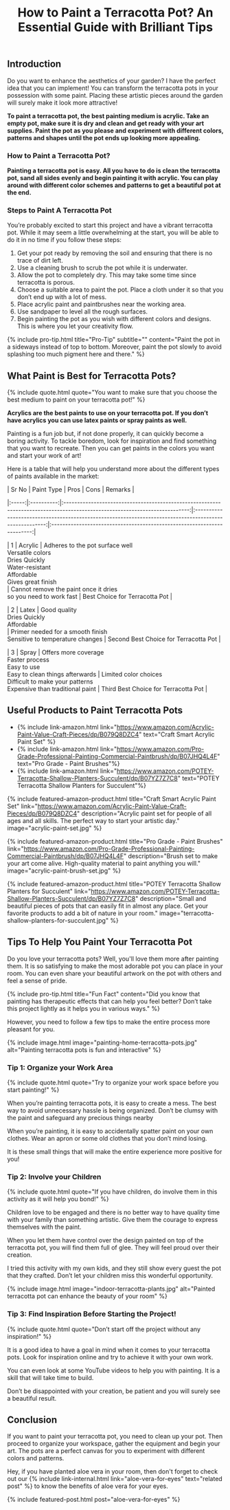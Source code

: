 ﻿---
title: How to Paint a Terracotta Pot? An Essential Guide with Brilliant Tips
titlehtml: How to Paint a Terracotta Pot?<br> <span class="highlight">An Essential Guide with Brilliant Tips</span>
description: Do you love terracotta pots? Have you ever thought of painting them? With the right paint and a little patience, you can transform them.
tags: [Pot Materials, Terracotta]
categories: [Succulent Pots]
image: /assets/img/posts/how-to-paint-a-terracotta-pot_thumbnail.jpg
faq:
- question: What is the best paint for terracotta pots?
  answer: Acrylic paint is the best paint for terracotta pots. You can altogether change the aesthetics of your indoor pots to give them a new and fresher look.
- question: What kind of plants can I put in a terracotta pot?
  answer: Terracotta pots can be used for indoor plants. A good way to keep succulents and plants that prefer a drier soil.
---

## Introduction  
 
Do you want to enhance the aesthetics of your garden? I have the perfect idea that you can implement! You can transform the terracotta pots in your possession with some paint. Placing these artistic pieces around the garden will surely make it look more attractive!  
 
**To paint a terracotta pot, the best painting medium is acrylic. Take an empty pot, make sure it is dry and clean and get ready with your art supplies. Paint the pot as you please and experiment with different colors, patterns and shapes until the pot ends up looking more appealing.**  
 
### How to Paint a Terracotta Pot?  
 
**Painting a terracotta pot is easy. All you have to do is clean the terracotta pot, sand all sides evenly and begin painting it with acrylic. You can play around with different color schemes and patterns to get a beautiful pot at the end.**  
 
### Steps to Paint A Terracotta Pot  
 
You’re probably excited to start this project and have a vibrant terracotta pot. While it may seem a little overwhelming at the start, you will be able to do it in no time if you follow these steps:  
 
1. Get your pot ready by removing the soil and ensuring that there is no trace of dirt left.  
2. Use a cleaning brush to scrub the pot while it is underwater.  
3. Allow the pot to completely dry. This may take some time since terracotta is porous.  
4. Choose a suitable area to paint the pot. Place a cloth under it so that you don’t end up with a lot of mess.  
5. Place acrylic paint and paintbrushes near the working area.  
7. Use sandpaper to level all the rough surfaces.  
8. Begin painting the pot as you wish with different colors and designs. This is where you let your creativity flow.  
 
{% include pro-tip.html title="Pro-Tip" subtitle="" content="Paint the pot in a sideways instead of top to bottom. Moreover, paint the pot slowly to avoid splashing too much pigment here and there." %}  
 
## What Paint is Best for Terracotta Pots?  
 
{% include quote.html quote="You want to make sure that you choose the best medium to paint on your terracotta pot!" %}  
 
**Acrylics are the best paints to use on your terracotta pot. If you don’t have acrylics you can use latex paints or spray paints as well.**  
 
Painting is a fun job but, if not done properly, it can quickly become a boring activity. To tackle boredom, look for inspiration and find something that you want to recreate. Then you can get paints in the colors you want and start your work of art!  
 
Here is a table that will help you understand more about the different types of paints available in the market:  
 

| Sr No | Paint Type |                                                             Pros                                                            |                                                  Cons                                                  |                                 Remarks                                 |  

|:-----:|:----------:|:---------------------------------------------------------------------------------------------------------------------------:|:------------------------------------------------------------------------------------------------------:|:-----------------------------------------------------------------------:|  

|   1   |   Acrylic  | Adheres to the pot surface well<br> Versatile colors<br> Dries Quickly<br> Water-resistant<br> Affordable<br> Gives great finish<br> | Cannot remove the paint once it dries <br> so you need to work fast   | Best Choice for Terracotta Pot |  

|   2   |    Latex   | Good quality<br> Dries Quickly<br> Affordable<br>                                                                            | Primer needed for a smooth finish<br> Sensitive to temperature changes                                  |                             Second Best Choice for Terracotta Pot |  

|   3   |    Spray   | Offers more coverage<br> Faster process<br> Easy to use<br> Easy to clean things afterwards                                  | Limited color choices<br> Difficult to make your patterns<br> Expensive than traditional paint |                              Third Best Choice for Terracotta Pot                             |  
 
## Useful Products to Paint Terracotta Pots  
 
- {% include link-amazon.html link="https://www.amazon.com/Acrylic-Paint-Value-Craft-Pieces/dp/B079Q8DZC4" text="Craft Smart Acrylic Paint Set" %}  
- {% include link-amazon.html link="https://www.amazon.com/Pro-Grade-Professional-Painting-Commercial-Paintbrush/dp/B07JHQ4L4F" text="Pro Grade - Paint Brushes"%} 
- {% include link-amazon.html link="https://www.amazon.com/POTEY-Terracotta-Shallow-Planters-Succulent/dp/B07YZ7Z7C8" text="POTEY Terracotta Shallow Planters for Succulent"%}

{% include featured-amazon-product.html title="Craft Smart Acrylic Paint Set" link="https://www.amazon.com/Acrylic-Paint-Value-Craft-Pieces/dp/B079Q8DZC4" description="Acrylic paint set for people of all ages and all skills. The perfect way to start your artistic day." image="acrylic-paint-set.jpg" %}  
 
{% include featured-amazon-product.html title="Pro Grade - Paint Brushes" link="https://www.amazon.com/Pro-Grade-Professional-Painting-Commercial-Paintbrush/dp/B07JHQ4L4F" description="Brush set to make your art come alive. High-quality material to paint anything you will." image="acrylic-paint-brush-set.jpg" %}  
 
{% include featured-amazon-product.html title="POTEY Terracotta Shallow Planters for Succulent" link="https://www.amazon.com/POTEY-Terracotta-Shallow-Planters-Succulent/dp/B07YZ7Z7C8" description="Small and beautiful pieces of pots that can easily fit in almost any place. Get your favorite products to add a bit of nature in your room." image="terracotta-shallow-planters-for-succulent.jpg" %}  
 
## Tips To Help You Paint Your Terracotta Pot  
 
Do you love your terracotta pots? Well, you'll love them more after painting them. It is so satisfying to make the most adorable pot you can place in your room. You can even share your beautiful artwork on the pot with others and feel a sense of pride.  
 
{% include pro-tip.html title="Fun Fact" content="Did you know that painting has therapeutic effects that can help you feel better? Don’t take this project lightly as it helps you in various ways." %}  
 
However, you need to follow a few tips to make the entire process more pleasant for you.  
 
{% include image.html image="painting-home-terracotta-pots.jpg" alt="Painting terracotta pots is fun and interactive" %}  
 
### Tip 1: Organize your Work Area  
 
{% include quote.html quote="Try to organize your work space before you start painting!" %}  
 
When you’re painting terracotta pots, it is easy to create a mess. The best way to avoid unnecessary hassle is being organized. Don’t be clumsy with the paint and safeguard any precious things nearby  
 
When you’re painting, it is easy to accidentally spatter paint on your own clothes. Wear an apron or some old clothes that you don’t mind losing.  

It is these small things that will make the entire experience more positive for you!  
 
### Tip 2: Involve your Children  
 
{% include quote.html quote="If you have children, do involve them in this activity as it will help you bond!" %}  
 
Children love to be engaged and there is no better way to have quality time with your family than something artistic. Give them the courage to express themselves with the paint.  
 
When you let them have control over the design painted on top of the terracotta pot, you will find them full of glee. They will feel proud over their creation.  
 
I tried this activity with my own kids, and they still show every guest the pot that they crafted. Don’t let your children miss this wonderful opportunity.  

{% include image.html image="indoor-terracotta-plants.jpg" alt="Painted terracotta pot can enhance the beauty of your room" %} 
 
### Tip 3: Find Inspiration Before Starting the Project!  
 
{% include quote.html quote="Don’t start off the project without any inspiration!" %}  
 
It is a good idea to have a goal in mind when it comes to your terracotta pots. Look for inspiration online and try to achieve it with your own work.  
 
You can even look at some YouTube videos to help you with painting. It is a skill that will take time to build.  
 
Don’t be disappointed with your creation, be patient and you will surely see a beautiful result.  
 
## Conclusion 
 
If you want to paint your terracotta pot, you need to clean up your pot. Then proceed to organize your workspace, gather the equipment and begin your art. The pots are a perfect canvas for you to experiment with different colors and patterns.  
 
Hey, if you have planted aloe vera in your room, then don't forget to check out our {% include link-internal.html link="aloe-vera-for-eyes" text="related post" %} to know the benefits of aloe vera for your eyes.  

{% include featured-post.html post="aloe-vera-for-eyes" %}  

